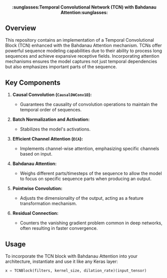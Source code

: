 <h4><center>:sunglasses:Temporal Convolutional Network (TCN) with Bahdanau Attention:sunglasses:</center></h4>


## Overview
This repository contains an implementation of a Temporal Convolutional Block (TCN) enhanced with the Bahdanau Attention mechanism. TCNs offer powerful sequence modeling capabilities due to their ability to process long sequences and achieve expansive receptive fields. Incorporating attention mechanisms ensures the model captures not just temporal dependencies but also emphasizes important parts of the sequence.

## Key Components

1. **Causal Convolution (`CausalDWConv1D`):** 
   - Guarantees the causality of convolution operations to maintain the temporal order of sequences.
   
2. **Batch Normalization and Activation:**
   - Stabilizes the model's activations.

3. **Efficient Channel Attention (`ECA`):**
   - Implements channel-wise attention, emphasizing specific channels based on input.

4. **Bahdanau Attention:**
   - Weighs different parts/timesteps of the sequence to allow the model to focus on specific sequence parts when producing an output.

5. **Pointwise Convolution:**
   - Adjusts the dimensionality of the output, acting as a feature transformation mechanism.

6. **Residual Connection:**
   - Counters the vanishing gradient problem common in deep networks, often resulting in faster convergence.

## Usage

To incorporate the TCN block with Bahdanau Attention into your architecture, instantiate and use it like any Keras layer:

```python
x = TCNBlock(filters, kernel_size, dilation_rate)(input_tensor)

